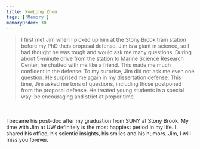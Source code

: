 ```yaml
---
title: XueLong Zhou 
tags: ['Memory']
memoryOrder: 30
---
```

> I first met Jim when I picked up him at the Stony Brook train station before my PhD theis proposal defense. Jim is a giant in science, so I had thought he was tough and would ask me many questions. During about 5-minute drive from the station to Marine Science Research Center, he chatted with me like a friend. This made me much confident in the defense. To my surprise, Jim did not ask me even one question. He surprised me again in my dissertation defense. This time, Jim asked me tons of questions, including those postponed from the proposal defense. He treated young students in a special way: be encouraging and strict at proper time. <br /><br />I became his post-doc after my graduation from SUNY at Stony Brook. My time with Jim at UW definitely is the most happiest period in my life. I shared his office, his scientic insights, his smiles and his humors. Jim, I will miss you forever.